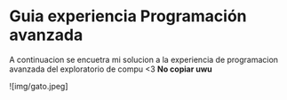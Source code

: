 # Guia experiencia Programación avanzada

A continuacion se encuetra mi solucion a la experiencia de programacion avanzada del exploratorio de compu <3 **No copiar uwu**

![img/gato.jpeg]
